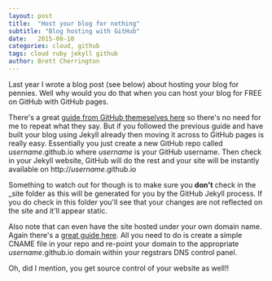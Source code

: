 ```yaml
---
layout: post
title:  "Host your blog for nothing"
subtitle: "Blog hosting with GitHub"
date:   2015-08-10
categories: cloud, github
tags: cloud ruby jekyll github
author: Brett Cherrington
---
```


Last year I wrote a blog post (see below) about hosting your blog for pennies. Well why would
you do that when you can host your blog for FREE on GitHub with GitHub pages.

There's a great [guide from GitHub themeselves here](https://pages.github.com/) so there's no
need for me to repeat what they say. But if you followed the previous guide and have built your blog using Jekyll already then moving it across to GitHub pages is really easy. Essentially you just create a new GitHub repo called *username*.github.io where *username* is your GitHub username. Then check in your Jekyll website, GitHub will do the rest and your site will be instantly available on http://*username*.github.io

Something to watch out for though is to make sure you __don't__ check in the _site folder as this will be generated for you by the GitHub Jekyll process. If you do check in this folder you'll see that your changes are not reflected on the site and it'll appear static.

Also note that can even have the site hosted under your own domain name. Again there's a [great guide here](https://help.github.com/articles/setting-up-a-custom-domain-with-github-pages/). All you need to do is create a simple CNAME file in your repo and re-point your domain to the appropriate *username*.github.io domain within your regstrars DNS control panel.

Oh, did I mention, you get source control of your website as well!!